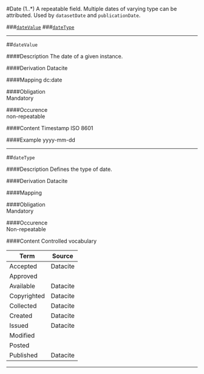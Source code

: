 #Date (1..*)
A repeatable field. Multiple dates of varying type can be attributed. Used by `datasetDate` and `publicationDate`.

###[`dateValue`](#datevalue-1)
###[`dateType`](#datetype-1)

------------------

##`dateValue`

####Description
The date of a given instance. 

####Derivation
Datacite

####Mapping
dc:date

####Obligation	
Mandatory

####Occurence	
non-repeatable

####Content 
Timestamp ISO 8601

####Example
yyyy-mm-dd

------------------

##`dateType`

####Description
Defines the type of date. 

####Derivation
Datacite

####Mapping
 

####Obligation	
Mandatory

####Occurence	
Non-repeatable

####Content 
Controlled vocabulary

Term|Source
----|------
Accepted | Datacite
Approved |
Available | Datacite
Copyrighted | Datacite
Collected | Datacite
Created | Datacite
Issued | Datacite
Modified |
Posted |
Published | Datacite

------------------
